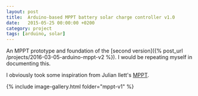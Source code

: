 ```yaml
---
layout: post
title:  Arduino-based MPPT battery solar charge controller v1.0
date:   2015-05-25 00:00:00 +0200
category: project
tags: [arduino, solar]
---
```


An MPPT prototype and foundation of the [second version]({% post_url /projects/2016-03-05-arduino-mppt-v2 %}). I would be repeating myself in documenting this.

I obviously took some inspiration from Julian Ilett's [MPPT](https://www.youtube.com/watch?v=MSz4-cr3EJw).

{% include image-gallery.html folder="mppt-v1" %}
